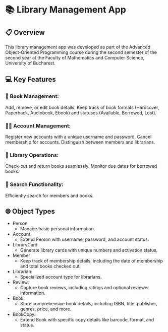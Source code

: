 # 📚 Library Management App

## 📋 Overview
This library management app was developed as part of the Advanced Object-Oriented Programming course during the second semester of the second year at the Faculty of Mathematics and Computer Science, University of Bucharest.


## 💻 Key Features
### 📖 Book Management:

Add, remove, or edit book details.
Keep track of book formats (Hardcover, Paperback, Audiobook, Ebook) and statuses (Available, Borrowed, Lost).

### 👩‍💻 Account Management:

Register new accounts with a unique username and password.
Cancel membership for accounts.
Distinguish between members and librarians.

### 📑 Library Operations:

Check-out and return books seamlessly.
Monitor due dates for borrowed books.

### 🔎 Search Functionality:

Efficiently search for members and books.


## 🌐 Object Types

- Person
  - Manage basic personal information.
- Account
  - Extend Person with username, password, and account status.
- LibraryCard
  - Generate library cards with unique numbers and activation status.
- Member
  - Keep track of membership details, including the date of membership and total books checked out.
- Librarian:
  - Specialized account type for librarians.
- Review:
  - Capture book reviews, including ratings and optional reviewer information.
- Book:
  - Store comprehensive book details, including ISBN, title, publisher, genres, price, and more.
- BookCopy:
  - Extend Book with specific copy details like barcode, format, and status.
